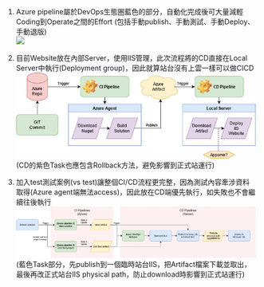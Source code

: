1. Azure pipeline屬於DevOps生態圈藍色的部分，自動化完成後可大量減輕Coding到Operate之間的Effort (包括手動publish、手動測試、手動Deploy、手動退版) <br>
![](https://github.com/timmchentw/Timm_WebNote/blob/main/Azure%20Pipilines/images/1-1.emf)
	
2. 目前Website放在內部Server，使用IIS管理，此次流程將的CD直接在Local Server中執行(Deployment group)，因此就算站台沒有上雲一樣可以做CICD <br>
![](https://github.com/timmchentw/Timm_WebNote/blob/main/Azure%20Pipilines/images/1-2.png) <br>
(CD的紫色Task也應包含Rollback方法，避免影響到正式站運行)
	
3. 加入test測試案例(vs test)讓整個CI/CD流程更完整，因為測試內容牽涉資料取得(Azure agent端無法access)，因此放在CD端優先執行，如失敗也不會繼續往後執行 <br>
![](https://github.com/timmchentw/Timm_WebNote/blob/main/Azure%20Pipilines/images/1-3.png) <br>
(藍色Task部分，先publish到一個臨時站台IIS，把Artifact檔案下載並取出，最後再改正式站台IIS physical path，防止download時影響到正式站運行)
	
